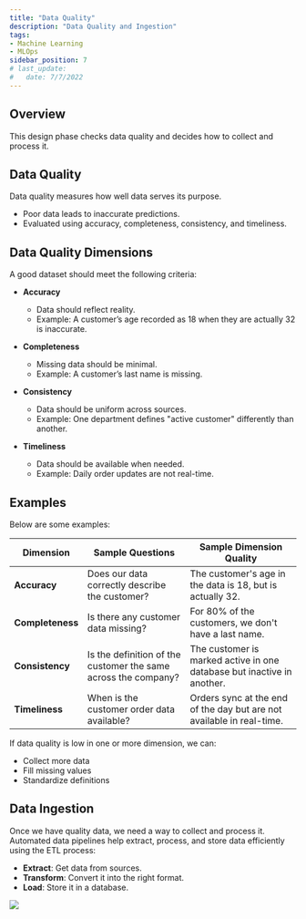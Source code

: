 ```yaml
---
title: "Data Quality"
description: "Data Quality and Ingestion"
tags: 
- Machine Learning
- MLOps
sidebar_position: 7
# last_update:
#   date: 7/7/2022
---
```


## Overview

This design phase checks data quality and decides how to collect and process it.  

## Data Quality  

Data quality measures how well data serves its purpose.  

- Poor data leads to inaccurate predictions.  
- Evaluated using accuracy, completeness, consistency, and timeliness.  

## Data Quality Dimensions

A good dataset should meet the following criteria:  

- **Accuracy**  
  - Data should reflect reality.  
  - Example: A customer’s age recorded as 18 when they are actually 32 is inaccurate.  

- **Completeness**  
  - Missing data should be minimal.  
  - Example: A customer’s last name is missing.  

- **Consistency**  
  - Data should be uniform across sources.  
  - Example: One department defines "active customer" differently than another.  

- **Timeliness**  
  - Data should be available when needed.  
  - Example: Daily order updates are not real-time.  

## Examples 

Below are some examples:

| **Dimension**     | **Sample Questions**                                            | **Sample Dimension Quality**                                      |  
|-------------------|-----------------------------------------------------------------|------------------------------------------------------------------|  
| **Accuracy**      | Does our data correctly describe the customer?                  | The customer's age in the data is 18, but is actually 32.        |  
| **Completeness**  | Is there any customer data missing?                             | For 80% of the customers, we don't have a last name.            |  
| **Consistency**   | Is the definition of the customer the same across the company?  | The customer is marked active in one database but inactive in another. |  
| **Timeliness**    | When is the customer order data available?                      | Orders sync at the end of the day but are not available in real-time. |  

If data quality is low in one or more dimension, we can:  

- Collect more data  
- Fill missing values  
- Standardize definitions  

## Data Ingestion  

Once we have quality data, we need a way to collect and process it. Automated data pipelines help extract, process, and store data efficiently using the ETL process:  

- **Extract**: Get data from sources.  
- **Transform**: Convert it into the right format.  
- **Load**: Store it in a database.

<div class="img-center"> 

![](/img/docs/Screenshot-2025-03-18-194503.png)

</div>


